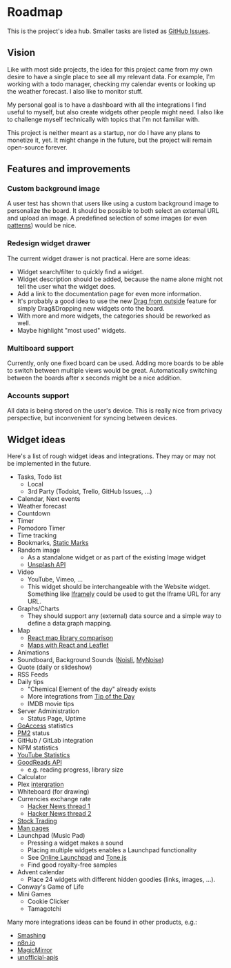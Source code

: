 # Roadmap

This is the project's idea hub. Smaller tasks are listed as [GitHub Issues](https://github.com/darekkay/dashboard/issues).

## Vision

Like with most side projects, the idea for this project came from my own desire to have a single place to see all my relevant data. For example, I'm working with a todo manager, checking my calendar events or looking up the weather forecast. I also like to monitor stuff.

My personal goal is to have a dashboard with all the integrations I find useful to myself, but also create widgets other people might need. I also like to challenge myself technically with topics that I'm not familiar with.

This project is neither meant as a startup, nor do I have any plans to monetize it, yet. It might change in the future, but the project will remain open-source forever.

## Features and improvements

### Custom background image

A user test has shown that users like using a custom background image to personalize the board. It should be possible to both select an external URL and upload an image. A predefined selection of some images (or even [patterns](http://www.heropatterns.com/)) would be nice.

### Redesign widget drawer

The current widget drawer is not practical. Here are some ideas:

- Widget search/filter to quickly find a widget.
- Widget description should be added, because the name alone might not tell the user what the widget does.
- Add a link to the documentation page for even more information.
- It's probably a good idea to use the new [Drag from outside](https://strml.github.io/react-grid-layout/examples/15-drag-from-outside.html) feature for simply Drag&Dropping new widgets onto the board.
- With more and more widgets, the categories should be reworked as well.
- Maybe highlight "most used" widgets.

### Multiboard support

Currently, only one fixed board can be used. Adding more boards to be able to switch between multiple views would be great. Automatically switching between the boards after x seconds might be a nice addition.

### Accounts support

All data is being stored on the user's device. This is really nice from privacy perspective, but inconvenient for syncing between devices.

## Widget ideas

Here's a list of rough widget ideas and integrations. They may or may not be implemented in the future.

- Tasks, Todo list
  - Local
  - 3rd Party (Todoist, Trello, GitHub Issues, ...)
- Calendar, Next events
- Weather forecast
- Countdown
- Timer
- Pomodoro Timer
- Time tracking
- Bookmarks, [Static Marks](https://darekkay.com/static-marks/)
- Random image
  - As a standalone widget or as part of the existing Image widget
  - [Unsplash API](https://unsplash.com/developers)
- Video
  - YouTube, Vimeo, ...
  - This widget should be interchangeable with the Website widget. Something like [Iframely](https://iframely.com/) could be used to get the Iframe URL for any URL.
- Graphs/Charts
  - They should support any (external) data source and a simple way to define a data:graph mapping.
- Map
  - [React map library comparison](https://blog.logrocket.com/react-map-library-comparison/)
  - [Maps with React and Leaflet](https://www.smashingmagazine.com/2020/02/javascript-maps-react-leaflet/)
- Animations
- Soundboard, Background Sounds ([Noisli](https://www.noisli.com/), [MyNoise](https://mynoise.net/))
- Quote (daily or slideshow)
- RSS Feeds
- Daily tips
  - "Chemical Element of the day" already exists
  - More integrations from [Tip of the Day](https://tips.darekkay.com/)
  - IMDB movie tips
- Server Administration
  - Status Page, Uptime
- [GoAccess](https://goaccess.io/) statistics
- [PM2](https://pm2.keymetrics.io/) status
- GitHub / GitLab integration
- NPM statistics
- [YouTube Statistics](https://leerob.io/blog/youtube-api-nextjs)
- [GoodReads API](https://www.goodreads.com/api)
  - e.g. reading progress, library size
- Calculator
- Plex [intergration](https://github.com/Arcanemagus/plex-api/wiki/Plex-Web-API-Overview)
- Whiteboard (for drawing)
- Currencies exchange rate
  - [Hacker News thread 1](https://news.ycombinator.com/item?id=22087612)
  - [Hacker News thread 2](https://news.ycombinator.com/item?id=22979288)
- [Stock Trading](https://www.tradingview.com/)
- [Man pages](https://tldr.sh/)
- Launchpad (Music Pad)
  - Pressing a widget makes a sound
  - Placing multiple widgets enables a Launchpad functionality
  - See [Online Launchpad](https://agile-spire-1086.herokuapp.com/) and [Tone.js](https://github.com/Tonejs/Tone.js)
  - Find good royalty-free samples
- Advent calendar
  - Place 24 widgets with different hidden goodies (links, images, ...).
- Conway's Game of Life
- Mini Games
  - Cookie Clicker
  - Tamagotchi

Many more integrations ideas can be found in other products, e.g.:

- [Smashing](https://github.com/Smashing/smashing/wiki/Additional-Widgets)
- [n8n.io](https://n8n.io/integrations)
- [MagicMirror](https://github.com/MichMich/MagicMirror/wiki/3rd-Party-Modules)
- [unofficial-apis](https://github.com/Rolstenhouse/unofficial-apis)
